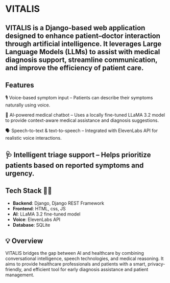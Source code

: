 # VITALIS

VITALIS is a Django-based web application designed to enhance patient–doctor interaction through artificial intelligence. It leverages Large Language Models (LLMs) to assist with medical diagnosis support, streamline communication, and improve the efficiency of patient care.
---

## Features

🎙️ Voice-based symptom input – Patients can describe their symptoms naturally using voice.

🤖 AI-powered medical chatbot – Uses a locally fine-tuned LLaMA 3.2 model to provide context-aware medical assistance and diagnosis suggestions.

🗣️ Speech-to-text & text-to-speech – Integrated with ElevenLabs API for realistic voice interactions.

🩺 Intelligent triage support – Helps prioritize patients based on reported symptoms and urgency.
---

## Tech Stack 👩‍💻

- **Backend**: Django, Django REST Framework
- **Frontend**: HTML, css, JS
- **AI**: LLaMA 3.2 fine-tuned model
- **Voice**: ElevenLabs API
- **Database**: SQLite 

## 💡 Overview

VITALIS bridges the gap between AI and healthcare by combining conversational intelligence, speech technologies, and medical reasoning. It aims to provide healthcare professionals and patients with a smart, privacy-friendly, and efficient tool for early diagnosis assistance and patient management.
